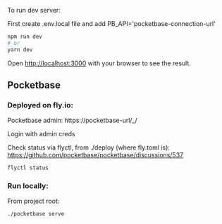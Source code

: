 To run dev server:

First create .env.local file and add PB_API='pocketbase-connection-url'

```bash
npm run dev
# or
yarn dev
```

Open [http://localhost:3000](http://localhost:3000) with your browser to see the result.


## Pocketbase
### Deployed on fly.io:

Pocketbase admin: https://pocketbase-url/_/

Login with admin creds


Check status via flyctl, from ./deploy (where fly.toml is):
https://github.com/pocketbase/pocketbase/discussions/537

```sh
flyctl status
```

### Run locally:

From project root:
```sh
./pocketbase serve
```